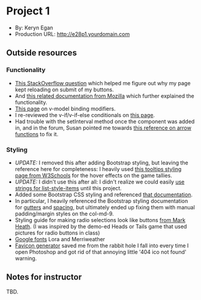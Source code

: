 # Project 1
+ By: Keryn Egan
+ Production URL: <http://e28p1.yourdomain.com>

## Outside resources
### Functionality 
+ [This StackOverflow question](https://stackoverflow.com/questions/44681646/the-page-will-strangely-refresh-when-i-click-the-button) which helped me figure out why my page kept reloading on submit of my buttons. 
+ And [this related documentation from Mozilla](https://developer.mozilla.org/en-US/docs/Web/HTML/Element/button) which further explained the functionality.
+ [This page](https://vuejs.org/v2/guide/forms.html) on v-model binding modifiers.
+ I re-reviewed the v-if/v-if-else conditionals on [this page](https://vuejs.org/v2/guide/conditional.html).
+ Had trouble with the setInterval method once the component was added in, and in the forum, Susan pointed me towards [this reference on arrow functions](https://javascript.info/arrow-functions#arrow-functions-have-no-this) to fix it.
### Styling
+ *UPDATE:* I removed this after adding Bootstrap styling, but leaving the reference here for completeness: I heavily used [this tooltips styling page from W3Schools](https://www.w3schools.com/css/css_tooltip.asp) for the hover effects on the game tallies.
+ *UPDATE:* I didn't use this after all: I didn't realize we could easily [use strings for list-style-items](https://developer.mozilla.org/en-US/docs/Web/CSS/list-style-type) until this project. 
+ Added some Bootstrap CSS styling and referenced [that documentation](https://getbootstrap.com/docs/3.4/css/).
+ In particular, I heavily referenced the Bootstrap styling documentation for [gutters](https://getbootstrap.com/docs/5.0/layout/gutters/) and [spacing](https://getbootstrap.com/docs/5.0/utilities/spacing/), but ultimately ended up fixing them with manual padding/margin styles on the col-md-9.
+ Styling guide for making radio selections look like buttons [from Mark Heath](https://markheath.net/post/customize-radio-button-css). (I was inspired by the demo-ed Heads or Tails game that used pictures for radio buttons in class)
+ [Google fonts](https://fonts.googleapis.com/css2?family=Lora:wght@700&family=Merriweather&display=swap) Lora and Merriweather
+ [Favicon generator](https://favicon.io/favicon-generator/) saved me from the rabbit hole I fall into every time I open Photoshop and got rid of that annoying little '404 ico not found' warning.

## Notes for instructor
TBD.